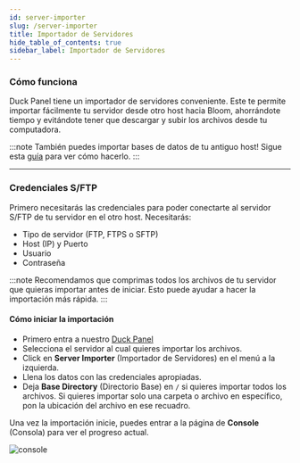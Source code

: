 ```yaml
---
id: server-importer
slug: /server-importer
title: Importador de Servidores
hide_table_of_contents: true
sidebar_label: Importador de Servidores
---
```


### Cómo funciona

Duck Panel tiene un importador de servidores conveniente. Este te permite importar fácilmente tu servidor desde otro host
hacia Bloom, ahorrándote tiempo y evitándote tener que descargar y subir los archivos desde tu computadora.

:::note
También puedes importar bases de datos de tu antiguo host! Sigue esta [guía](/es/databases#importing-mysql-databases)
para ver cómo hacerlo.
:::

---

### Credenciales S/FTP
Primero necesitarás las credenciales para poder conectarte al servidor S/FTP de tu servidor en el otro host. Necesitarás:
- Tipo de servidor (FTP, FTPS o SFTP)
- Host (IP) y Puerto
- Usuario
- Contraseña

:::note
Recomendamos que comprimas todos los archivos de tu servidor que quieras importar antes de iniciar.
Esto puede ayudar a hacer la importación más rápida.
:::

#### Cómo iniciar la importación

- Primero entra a nuestro [Duck Panel](https://mc.bloom.host)
- Selecciona el servidor al cual quieres importar los archivos.
- Click en **Server Importer** (Importador de Servidores) en el menú a la izquierda.
- Llena los datos con las credenciales apropiadas.
- Deja **Base Directory** (Directorio Base) en `/` si quieres importar todos los archivos. Si quieres importar solo una
carpeta o archivo en específico, pon la ubicación del archivo en ese recuadro.

Una vez la importación inicie, puedes entrar a la página de **Console** (Consola) para ver el progreso actual.

![console](/using_the_panel/server-importer/1.png)
